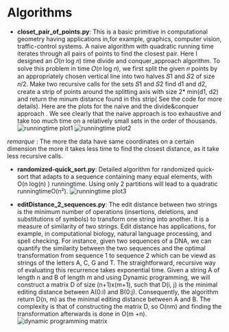 # Algorithms

- **closet_pair_of_points.py**:
This is a basic primitive in computational geometry having applications in,for example, graphics, computer vision, traffic-control systems. A naive algorithm with quadratic running time iterates through all pairs of points to find the closest pair. Here I designed an 𝑂(𝑛 log 𝑛) time divide and conquer_approach algorithm. To solve this problem in time 𝑂(𝑛 log 𝑛), we first split the given 𝑛 points by an appropriately chosen vertical line into two halves 𝑆1 and 𝑆2 of size 𝑛/2. Make two recursive calls for the sets 𝑆1 and 𝑆2 find d1 and d2, create a strip of points around the splitting axis with size 2* min(d1, d2) and return the minum distance found in this strip( See the code for more details). Here are the plots for the naive and the divide&conquer approach . We see clearly that the naive approach is too exhaustive and take too much time on a relatively small sets in the order of thousands. 
![runningtime plot1](https://github.com/ilyasAr/Algorithms/blob/master/naive_approach.png) 
![runningtime plot2](https://github.com/ilyasAr/Algorithms/blob/master/divide%26conquer_approach.png)

*remarque* : The more the data have same coordinates on a certain dimension the more it takes less time to find the closest distance, as it take less recursive calls.

- **randomized-quick_sort.py**: 
Detailed algorithm for randomized quick-sort that adapts to a sequence containing many equal elements, with O(n log(n) ) runningtime. Using only 2 partitions will lead to a quadratic runningtimeO(n²). 
![runningtime plot3](https://github.com/ilyasAr/Algorithms/blob/master/quick_sort.png)

- **editDistance_2_sequences.py**:
The edit distance between two strings is the minimum number of operations (insertions, deletions, and substitutions of symbols) to transform one string into another. It is a measure of similarity of two strings. Edit distance has applications, for example, in computational biology, natural language processing, and spell checking. For instance, given two sequences of a DNA, we can quantify the similarity between the two sequences and the optimal transformation from sequence 1 to sequence 2 which can be viewd as strings of the letters A, C, G and T. The straightforward, recursive way of evaluating this recurrence takes exponential time. Given a string A of length n and B of length m and using Dynamic programming, we will construct a matrix D of size (n+1)x(m+1), such that D(i, j) is the minimal editing distance between A(0:i) and B(0:j). Consequently, the algorithm return D(n, m) as the minimal editing distance between A and B. The complexity is that of constructing the matrix D, so O(nm) and finding the transformation afterwards is done in O(m +n).
![dynamic programming matrix ](https://github.com/ilyasAr/Algorithms/blob/master/editDistance_matrix.jpg)


